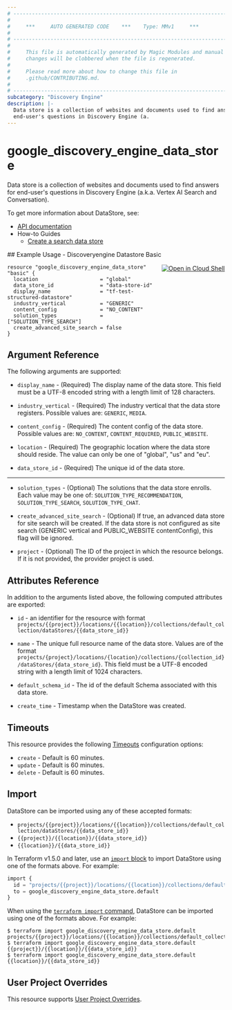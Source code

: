 ```yaml
---
# ----------------------------------------------------------------------------
#
#     ***     AUTO GENERATED CODE    ***    Type: MMv1     ***
#
# ----------------------------------------------------------------------------
#
#     This file is automatically generated by Magic Modules and manual
#     changes will be clobbered when the file is regenerated.
#
#     Please read more about how to change this file in
#     .github/CONTRIBUTING.md.
#
# ----------------------------------------------------------------------------
subcategory: "Discovery Engine"
description: |-
  Data store is a collection of websites and documents used to find answers for
  end-user's questions in Discovery Engine (a.
---
```


# google_discovery_engine_data_store

Data store is a collection of websites and documents used to find answers for
end-user's questions in Discovery Engine (a.k.a. Vertex AI Search and
Conversation).


To get more information about DataStore, see:

* [API documentation](https://cloud.google.com/generative-ai-app-builder/docs/reference/rest/v1/projects.locations.collections.dataStores)
* How-to Guides
    * [Create a search data store](https://cloud.google.com/generative-ai-app-builder/docs/create-data-store-es)

<div class = "oics-button" style="float: right; margin: 0 0 -15px">
  <a href="https://console.cloud.google.com/cloudshell/open?cloudshell_git_repo=https%3A%2F%2Fgithub.com%2Fterraform-google-modules%2Fdocs-examples.git&cloudshell_image=gcr.io%2Fcloudshell-images%2Fcloudshell%3Alatest&cloudshell_print=.%2Fmotd&cloudshell_tutorial=.%2Ftutorial.md&cloudshell_working_dir=discoveryengine_datastore_basic&open_in_editor=main.tf" target="_blank">
    <img alt="Open in Cloud Shell" src="//gstatic.com/cloudssh/images/open-btn.svg" style="max-height: 44px; margin: 32px auto; max-width: 100%;">
  </a>
</div>
## Example Usage - Discoveryengine Datastore Basic


```hcl
resource "google_discovery_engine_data_store" "basic" {
  location                    = "global"
  data_store_id               = "data-store-id"
  display_name                = "tf-test-structured-datastore"
  industry_vertical           = "GENERIC"
  content_config              = "NO_CONTENT"
  solution_types              = ["SOLUTION_TYPE_SEARCH"]
  create_advanced_site_search = false
}
```

## Argument Reference

The following arguments are supported:


* `display_name` -
  (Required)
  The display name of the data store. This field must be a UTF-8 encoded
  string with a length limit of 128 characters.

* `industry_vertical` -
  (Required)
  The industry vertical that the data store registers.
  Possible values are: `GENERIC`, `MEDIA`.

* `content_config` -
  (Required)
  The content config of the data store.
  Possible values are: `NO_CONTENT`, `CONTENT_REQUIRED`, `PUBLIC_WEBSITE`.

* `location` -
  (Required)
  The geographic location where the data store should reside. The value can
  only be one of "global", "us" and "eu".

* `data_store_id` -
  (Required)
  The unique id of the data store.


- - -


* `solution_types` -
  (Optional)
  The solutions that the data store enrolls.
  Each value may be one of: `SOLUTION_TYPE_RECOMMENDATION`, `SOLUTION_TYPE_SEARCH`, `SOLUTION_TYPE_CHAT`.

* `create_advanced_site_search` -
  (Optional)
  If true, an advanced data store for site search will be created. If the
  data store is not configured as site search (GENERIC vertical and
  PUBLIC_WEBSITE contentConfig), this flag will be ignored.

* `project` - (Optional) The ID of the project in which the resource belongs.
    If it is not provided, the provider project is used.


## Attributes Reference

In addition to the arguments listed above, the following computed attributes are exported:

* `id` - an identifier for the resource with format `projects/{{project}}/locations/{{location}}/collections/default_collection/dataStores/{{data_store_id}}`

* `name` -
  The unique full resource name of the data store. Values are of the format
  `projects/{project}/locations/{location}/collections/{collection_id}/dataStores/{data_store_id}`.
  This field must be a UTF-8 encoded string with a length limit of 1024
  characters.

* `default_schema_id` -
  The id of the default Schema associated with this data store.

* `create_time` -
  Timestamp when the DataStore was created.


## Timeouts

This resource provides the following
[Timeouts](https://developer.hashicorp.com/terraform/plugin/sdkv2/resources/retries-and-customizable-timeouts) configuration options:

- `create` - Default is 60 minutes.
- `update` - Default is 60 minutes.
- `delete` - Default is 60 minutes.

## Import


DataStore can be imported using any of these accepted formats:

* `projects/{{project}}/locations/{{location}}/collections/default_collection/dataStores/{{data_store_id}}`
* `{{project}}/{{location}}/{{data_store_id}}`
* `{{location}}/{{data_store_id}}`


In Terraform v1.5.0 and later, use an [`import` block](https://developer.hashicorp.com/terraform/language/import) to import DataStore using one of the formats above. For example:

```tf
import {
  id = "projects/{{project}}/locations/{{location}}/collections/default_collection/dataStores/{{data_store_id}}"
  to = google_discovery_engine_data_store.default
}
```

When using the [`terraform import` command](https://developer.hashicorp.com/terraform/cli/commands/import), DataStore can be imported using one of the formats above. For example:

```
$ terraform import google_discovery_engine_data_store.default projects/{{project}}/locations/{{location}}/collections/default_collection/dataStores/{{data_store_id}}
$ terraform import google_discovery_engine_data_store.default {{project}}/{{location}}/{{data_store_id}}
$ terraform import google_discovery_engine_data_store.default {{location}}/{{data_store_id}}
```

## User Project Overrides

This resource supports [User Project Overrides](https://registry.terraform.io/providers/hashicorp/google/latest/docs/guides/provider_reference#user_project_override).

